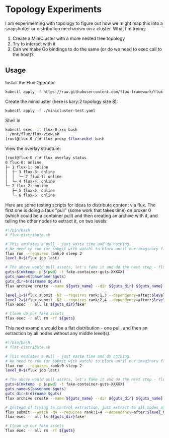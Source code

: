 # Topology Experiments

I am experimenting with topology to figure out how we might map this into a snapshotter or distribution mechanism on a cluster. What I'm trying:

1. Create a MiniCluster with a more nested tree topology
2. Try to interact with it
3. Can we make Go bindings to do the same (or do we need to exec call to the host)?

## Usage

Install the Flux Operator

```bash
kubectl apply -f https://raw.githubusercontent.com/flux-framework/flux-operator/refs/heads/main/examples/dist/flux-operator.yaml
```

Create the minicluster (here is kary:2 topology size 8):

```bash
kubectl apply -f ./minicluster-test.yaml
```

Shell in

```bash
kubectl exec -it flux-0-xxx bash
. /mnt/flux/flux-view.sh
[root@flux-0 /]# flux proxy $fluxsocket bash
```

View the overlay structure:

```bash
[root@flux-0 /]# flux overlay status
0 flux-0: online
├─ 1 flux-1: online
│  ├─ 3 flux-3: online
│  │  └─ 7 flux-7: online
│  └─ 4 flux-4: online
└─ 2 flux-2: online
   ├─ 5 flux-5: online
   └─ 6 flux-6: online
```

Here are some testing scripts for ideas to distribute content via flux. The first one is doing a faux "pull" (some work that takes time) on broker 0 (which could be a container pull) and then creating an archive with it, and telling the other nodes to extract it, on two levels:

```bash
#!/bin/bash
# flux-distribute.sh

# This emulates a pull - just waste time and do nothing.
# We need to run (or submit with watch) to block until our imaginary file (layer) exists
flux run --requires rank:0 sleep 2
level_0=$(flux job last)

# The above would pull assets, let's fake it and do the next step - flux archive and then exec
guts=$(mktemp -p $(pwd) -t fake-container-guts-XXXXX)
guts_name=$(basename $guts)
guts_dir=$(dirname $guts)
flux archive create --name ${guts_name} --dir ${guts_dir} ${guts_name}

level_1=$(flux submit -N2 --requires rank:1,3 --dependency=after:$level_0 flux archive extract --name ${guts_name} -C ${guts_dir})
level_2=$(flux submit -N2 --requires rank:2,4 --dependency=after:$level_1 flux archive extract --name ${guts_name} -C ${guts_dir})
flux exec -r all ls ${guts_dir}fake*

# Clean up our fake assets
flux exec -r all rm -rf ${guts}
```

This next example would be a flat distribution - one pull, and then an extraction by all nodes without any middle level(s).

```bash
#!/bin/bash
# flat-distribute.sh

# This emulates a pull - just waste time and do nothing.
# We need to run (or submit with watch) to block until our imaginary file (layer) exists
flux run --requires rank:0 sleep 2
level_0=$(flux job last)

# The above would pull assets, let's fake it and do the next step - flux archive and then exec
guts=$(mktemp -p $(pwd) -t fake-container-guts-XXXXX)
guts_name=$(basename $guts)
guts_dir=$(dirname $guts)
flux archive create --name ${guts_name} --dir ${guts_dir} ${guts_name}

# Instead of trying to control extraction, just extract to all nodes at once
flux submit --watch -N4 --requires rank:1-4 --dependency=after:$level_0 flux archive extract --name ${guts_name} -C ${guts_dir})
flux exec -r all ls ${guts_dir}fake*

# Clean up our fake assets
flux exec -r all rm -rf ${guts}
```
